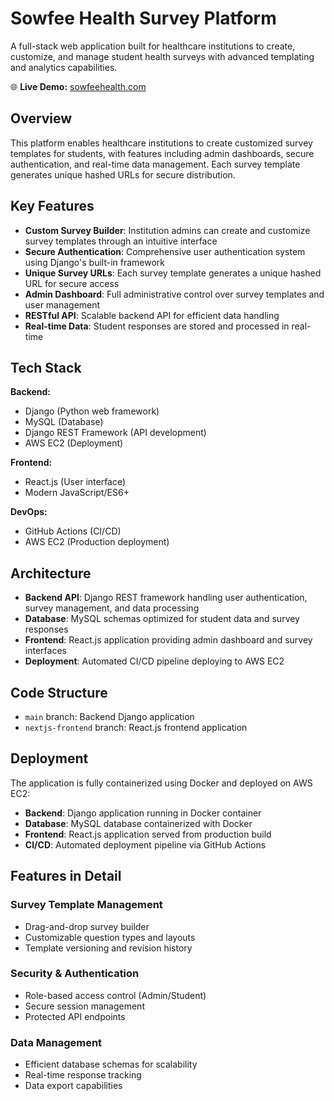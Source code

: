 # Sowfee Health Survey Platform

A full-stack web application built for healthcare institutions to create, customize, and manage student health surveys with advanced templating and analytics capabilities.

🌐 **Live Demo:** [sowfeehealth.com](https://sowfeehealth.com)

## Overview

This platform enables healthcare institutions to create customized survey templates for students, with features including admin dashboards, secure authentication, and real-time data management. Each survey template generates unique hashed URLs for secure distribution.

## Key Features

- **Custom Survey Builder**: Institution admins can create and customize survey templates through an intuitive interface
- **Secure Authentication**: Comprehensive user authentication system using Django's built-in framework
- **Unique Survey URLs**: Each survey template generates a unique hashed URL for secure access
- **Admin Dashboard**: Full administrative control over survey templates and user management
- **RESTful API**: Scalable backend API for efficient data handling
- **Real-time Data**: Student responses are stored and processed in real-time

## Tech Stack

**Backend:**
- Django (Python web framework)
- MySQL (Database)
- Django REST Framework (API development)
- AWS EC2 (Deployment)

**Frontend:**
- React.js (User interface)
- Modern JavaScript/ES6+

**DevOps:**
- GitHub Actions (CI/CD)
- AWS EC2 (Production deployment)

## Architecture

- **Backend API**: Django REST framework handling user authentication, survey management, and data processing
- **Database**: MySQL schemas optimized for student data and survey responses
- **Frontend**: React.js application providing admin dashboard and survey interfaces
- **Deployment**: Automated CI/CD pipeline deploying to AWS EC2

## Code Structure

- `main` branch: Backend Django application
- `nextjs-frontend` branch: React.js frontend application

## Deployment

The application is fully containerized using Docker and deployed on AWS EC2:

- **Backend**: Django application running in Docker container
- **Database**: MySQL database containerized with Docker
- **Frontend**: React.js application served from production build
- **CI/CD**: Automated deployment pipeline via GitHub Actions

## Features in Detail

### Survey Template Management
- Drag-and-drop survey builder
- Customizable question types and layouts
- Template versioning and revision history

### Security & Authentication
- Role-based access control (Admin/Student)
- Secure session management
- Protected API endpoints

### Data Management
- Efficient database schemas for scalability
- Real-time response tracking
- Data export capabilities